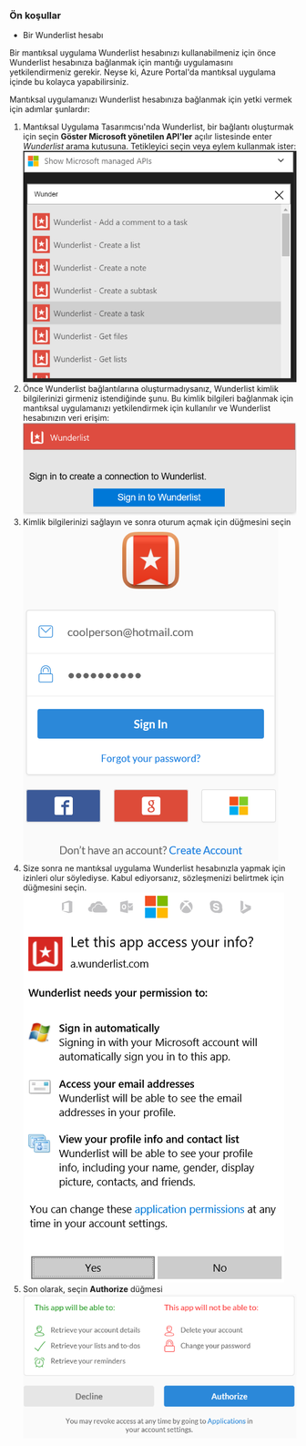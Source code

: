 ### <a name="prerequisites"></a>Ön koşullar
* Bir Wunderlist hesabı  

Bir mantıksal uygulama Wunderlist hesabınızı kullanabilmeniz için önce Wunderlist hesabınıza bağlanmak için mantığı uygulamasını yetkilendirmeniz gerekir. Neyse ki, Azure Portal'da mantıksal uygulama içinde bu kolayca yapabilirsiniz. 

Mantıksal uygulamanızı Wunderlist hesabınıza bağlanmak için yetki vermek için adımlar şunlardır:

1. Mantıksal Uygulama Tasarımcısı'nda Wunderlist, bir bağlantı oluşturmak için seçin **Göster Microsoft yönetilen API'ler** açılır listesinde enter *Wunderlist* arama kutusuna. Tetikleyici seçin veya eylem kullanmak ister:  
   ![](./media/connectors-create-api-wunderlist/wunderlist-0.png)
2. Önce Wunderlist bağlantılarına oluşturmadıysanız, Wunderlist kimlik bilgilerinizi girmeniz istendiğinde şunu. Bu kimlik bilgileri bağlanmak için mantıksal uygulamanızı yetkilendirmek için kullanılır ve Wunderlist hesabınızın veri erişim:   
   ![](./media/connectors-create-api-wunderlist/wunderlist-1.png)  
3. Kimlik bilgilerinizi sağlayın ve sonra oturum açmak için düğmesini seçin  
   ![](./media/connectors-create-api-wunderlist/wunderlist-2.png)  
4. Size sonra ne mantıksal uygulama Wunderlist hesabınızla yapmak için izinleri olur söylediyse. Kabul ediyorsanız, sözleşmenizi belirtmek için düğmesini seçin. 
   ![](./media/connectors-create-api-wunderlist/wunderlist-4.png)  
5. Son olarak, seçin **Authorize** düğmesi  
   ![](./media/connectors-create-api-wunderlist/wunderlist-5.png)  

